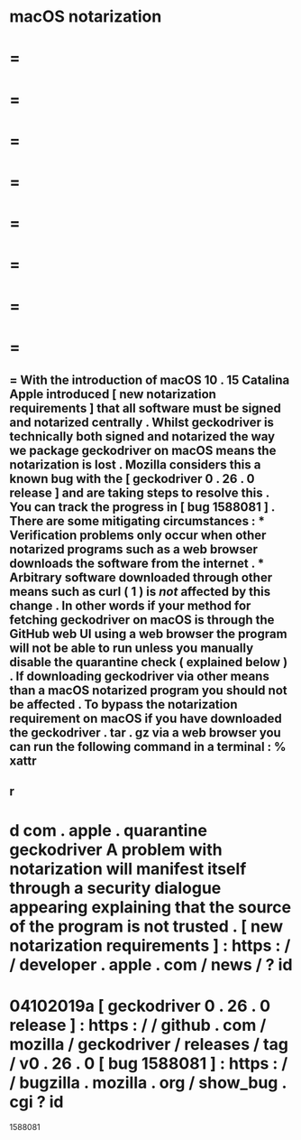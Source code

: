 macOS
notarization
=
=
=
=
=
=
=
=
=
=
=
=
=
=
=
=
=
=
With
the
introduction
of
macOS
10
.
15
Catalina
Apple
introduced
[
new
notarization
requirements
]
that
all
software
must
be
signed
and
notarized
centrally
.
Whilst
geckodriver
is
technically
both
signed
and
notarized
the
way
we
package
geckodriver
on
macOS
means
the
notarization
is
lost
.
Mozilla
considers
this
a
known
bug
with
the
[
geckodriver
0
.
26
.
0
release
]
and
are
taking
steps
to
resolve
this
.
You
can
track
the
progress
in
[
bug
1588081
]
.
There
are
some
mitigating
circumstances
:
*
Verification
problems
only
occur
when
other
notarized
programs
such
as
a
web
browser
downloads
the
software
from
the
internet
.
*
Arbitrary
software
downloaded
through
other
means
such
as
curl
(
1
)
is
_not_
affected
by
this
change
.
In
other
words
if
your
method
for
fetching
geckodriver
on
macOS
is
through
the
GitHub
web
UI
using
a
web
browser
the
program
will
not
be
able
to
run
unless
you
manually
disable
the
quarantine
check
(
explained
below
)
.
If
downloading
geckodriver
via
other
means
than
a
macOS
notarized
program
you
should
not
be
affected
.
To
bypass
the
notarization
requirement
on
macOS
if
you
have
downloaded
the
geckodriver
.
tar
.
gz
via
a
web
browser
you
can
run
the
following
command
in
a
terminal
:
%
xattr
-
r
-
d
com
.
apple
.
quarantine
geckodriver
A
problem
with
notarization
will
manifest
itself
through
a
security
dialogue
appearing
explaining
that
the
source
of
the
program
is
not
trusted
.
[
new
notarization
requirements
]
:
https
:
/
/
developer
.
apple
.
com
/
news
/
?
id
=
04102019a
[
geckodriver
0
.
26
.
0
release
]
:
https
:
/
/
github
.
com
/
mozilla
/
geckodriver
/
releases
/
tag
/
v0
.
26
.
0
[
bug
1588081
]
:
https
:
/
/
bugzilla
.
mozilla
.
org
/
show_bug
.
cgi
?
id
=
1588081
